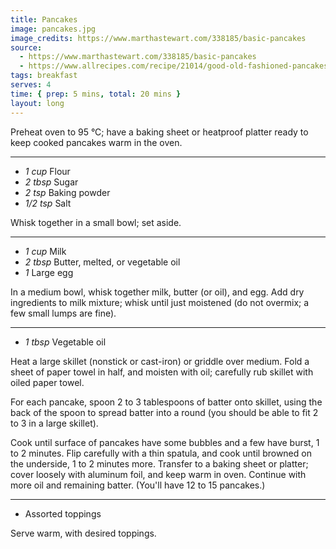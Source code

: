 ```yaml
---
title: Pancakes
image: pancakes.jpg
image_credits: https://www.marthastewart.com/338185/basic-pancakes
source:
  - https://www.marthastewart.com/338185/basic-pancakes
  - https://www.allrecipes.com/recipe/21014/good-old-fashioned-pancakes/
tags: breakfast
serves: 4
time: { prep: 5 mins, total: 20 mins }
layout: long
---
```


Preheat oven to 95 °C; have a baking sheet or heatproof platter ready to keep cooked pancakes warm in the oven.

-----

* _1 cup_ Flour
* _2 tbsp_ Sugar
* _2 tsp_ Baking powder
* _1/2 tsp_ Salt

Whisk together in a small bowl; set aside.

-----

* _1 cup_ Milk
* _2 tbsp_ Butter, melted, or vegetable oil
* _1_ Large egg

In a medium bowl, whisk together milk, butter (or oil), and egg. Add dry ingredients to milk mixture; whisk until just moistened (do not overmix; a few small lumps are fine).

-----

* _1 tbsp_ Vegetable oil

Heat a large skillet (nonstick or cast-iron) or griddle over medium. Fold a sheet of paper towel in half, and moisten with oil; carefully rub skillet with oiled paper towel.

For each pancake, spoon 2 to 3 tablespoons of batter onto skillet, using the back of the spoon to spread batter into a round (you should be able to fit 2 to 3 in a large skillet).

Cook until surface of pancakes have some bubbles and a few have burst, 1 to 2 minutes. Flip carefully with a thin spatula, and cook until browned on the underside, 1 to 2 minutes more. Transfer to a baking sheet or platter; cover loosely with aluminum foil, and keep warm in oven. Continue with more oil and remaining batter. (You'll have 12 to 15 pancakes.)

-----

* Assorted toppings

Serve warm, with desired toppings.

